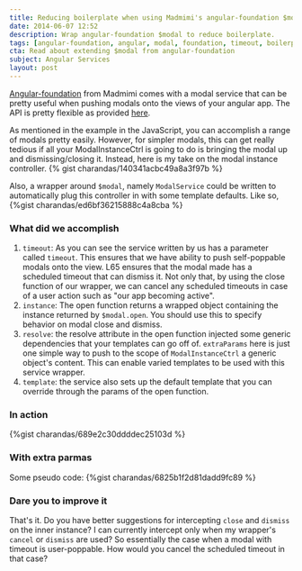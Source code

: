 ```yaml
---
title: Reducing boilerplate when using Madmimi's angular-foundation $modal
date: 2014-06-07 12:52
description: Wrap angular-foundation $modal to reduce boilerplate.
tags: [angular-foundation, angular, modal, foundation, timeout, boilerplate]
cta: Read about extending $modal from angular-foundation
subject: Angular Services
layout: post
---
```


[Angular-foundation](http://madmimi.github.io/angular-foundation/) from Madmimi comes with a modal service that can be pretty useful when pushing modals onto the views of your
angular app. The API is pretty flexible as provided [here](http://madmimi.github.io/angular-foundation/#/modal).

As mentioned in the example in the JavaScript, you can accomplish a range of modals pretty easily. However, for simpler modals, this can get really tedious if all your ModalInstanceCtrl is going to do is bringing the modal up and dismissing/closing it. Instead, here is my take on the modal instance controller.
{% gist charandas/140341acbc49a8a3f97b %}

Also, a wrapper around `$modal`, namely `ModalService` could be written to automatically plug this controller in with some template defaults. Like so,
{%gist charandas/ed6bf36215888c4a8cba %}

### What did we accomplish ###

1. `timeout`: As you can see the service written by us has a parameter called `timeout`. This ensures that we have ability to push self-poppable modals onto the view.
L65 ensures that the modal made has a scheduled timeout that can dismiss it. Not only that, by using the close function of our wrapper, we can cancel any scheduled timeouts in case of a user action such as "our app becoming active".
2. `instance`: The open function returns a wrapped object containing the instance returned by `$modal.open`. You should use this to specify behavior on modal close and dismiss.
3. `resolve`: the resolve attribute in the open function injected some generic dependencies that your templates can go off of. `extraParams` here is just one simple way to push to the scope of `ModalInstanceCtrl` a generic object's content. This can enable varied templates to be used with this service wrapper.
4. `template`: the service also sets up the default template that you can override through the params of the open function.

### In action ###
{%gist charandas/689e2c30ddddec25103d %}

### With extra parmas ###
Some pseudo code: 
{%gist charandas/6825b1f2d81dadd9fc89 %}


### <a name="improving"></a> Dare you to improve it ###
That's it. Do you have better suggestions for intercepting `close` and `dismiss` on the inner instance? I can currently intercept only when my wrapper's `cancel` or `dismiss` are used? So essentially the case when a modal with timeout is user-poppable. How would you cancel the scheduled timeout in that case?



